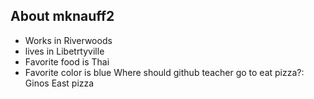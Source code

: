 ## About mknauff2
- Works in Riverwoods
-  lives in Libetrtyville
- Favorite food is Thai
- Favorite color is blue
Where should github teacher go to eat pizza?: Ginos East pizza
